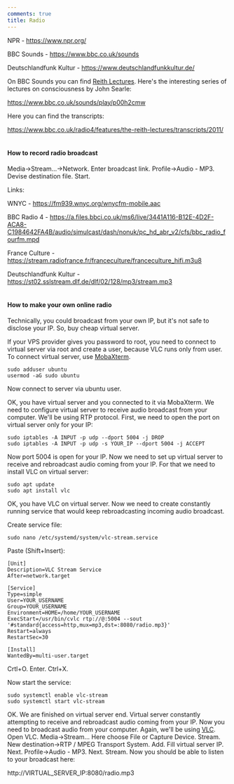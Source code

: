 ```yaml
---
comments: true
title: Radio
---
```


NPR - <https://www.npr.org/>

BBC Sounds - <https://www.bbc.co.uk/sounds>

Deutschlandfunk Kultur - <https://www.deutschlandfunkkultur.de/>

On BBC Sounds you can find [Reith Lectures](https://en.wikipedia.org/wiki/Reith_Lectures). Here's the interesting series of lectures on consciousness by John Searle:

<https://www.bbc.co.uk/sounds/play/p00h2cmw>

Here you can find the transcripts:

<https://www.bbc.co.uk/radio4/features/the-reith-lectures/transcripts/2011/>
<br><br>

#### How to record radio broadcast

Media->Stream...->Network. Enter broadcast link. Profile->Audio - MP3. Devise destination file. Start.

Links:

WNYC - <https://fm939.wnyc.org/wnycfm-mobile.aac>

BBC Radio 4 - <https://a.files.bbci.co.uk/ms6/live/3441A116-B12E-4D2F-ACA8-C1984642FA4B/audio/simulcast/dash/nonuk/pc_hd_abr_v2/cfs/bbc_radio_fourfm.mpd>

France Culture - <https://stream.radiofrance.fr/franceculture/franceculture_hifi.m3u8>

Deutschlandfunk Kultur - <https://st02.sslstream.dlf.de/dlf/02/128/mp3/stream.mp3>
<br><br>

#### How to make your own online radio

Technically, you could broadcast from your own IP, but it's not safe to disclose your IP. So, buy cheap virtual server.

If your VPS provider gives you password to root, you need to connect to virtual server via root and create a user, because VLC runs only from user. To connect virtual server, use [MobaXterm](https://mobaxterm.mobatek.net/download.html).

```
sudo adduser ubuntu
usermod -aG sudo ubuntu
```

Now connect to server via ubuntu user.

OK, you have virtual server and you connected to it via MobaXterm. We need to configure virtual server to receive audio broadcast from your computer. We'll be using RTP protocol. First, we need to open the port on virtual server only for your IP:

```
sudo iptables -A INPUT -p udp --dport 5004 -j DROP
sudo iptables -A INPUT -p udp -s YOUR_IP --dport 5004 -j ACCEPT
```

Now port 5004 is open for your IP. Now we need to set up virtual server to receive and rebroadcast audio coming from your IP. For that we need to install VLC on virtual server:

```
sudo apt update
sudo apt install vlc
```

OK, you have VLC on virtual server. Now we need to create constantly running service that would keep rebroadcasting incoming audio broadcast.

Create service file:

```
sudo nano /etc/systemd/system/vlc-stream.service
```

Paste (Shift+Insert):

```
[Unit]
Description=VLC Stream Service
After=network.target

[Service]
Type=simple
User=YOUR_USERNAME
Group=YOUR_USERNAME
Environment=HOME=/home/YOUR_USERNAME
ExecStart=/usr/bin/cvlc rtp://@:5004 --sout '#standard{access=http,mux=mp3,dst=:8080/radio.mp3}'
Restart=always
RestartSec=30

[Install]
WantedBy=multi-user.target
```

Crtl+O. Enter. Ctrl+X.

Now start the service:

```
sudo systemctl enable vlc-stream
sudo systemctl start vlc-stream
```

OK. We are finished on virtual server end. Virtual server constantly attempting to receive and rebroadcast audio coming from your IP. Now you need to broadcast audio from your computer. Again, we'll be using [VLC](https://www.videolan.org/vlc/). Open VLC. Media->Stream... Here choose File or Capture Device. Stream. New destination->RTP / MPEG Transport System. Add. Fill virtual server IP. Next. Profile->Audio - MP3. Next. Stream. Now you should be able to listen to your broadcast here:

http://VIRTUAL_SERVER_IP:8080/radio.mp3